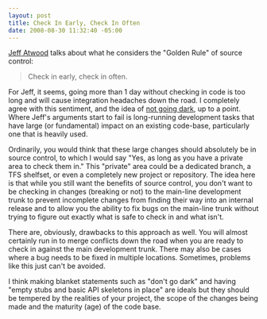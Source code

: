 ```yaml
---
layout: post
title: Check In Early, Check In Often
date: 2008-08-30 11:32:40 -05:00
---
```


[Jeff Atwood](http://www.codinghorror.com/blog/archives/001165.html) talks about what he considers the "Golden Rule" of source control:

> Check in early, check in often.

For Jeff, it seems, going more than 1 day without checking in code is too long and will cause integration headaches down the road. I completely agree with this sentiment, and the idea of [not going dark](http://www.codinghorror.com/blog/archives/001134.html), up to a point. Where Jeff's arguments start to fail is long-running development tasks that have large (or fundamental) impact on an existing code-base, particularly one that is heavily used.

Ordinarily, you would think that these large changes should absolutely be in source control, to which I would say "Yes, as long as you have a private area to check them in." This "private" area could be a dedicated branch, a TFS shelfset, or even a completely new project or repository. The idea here is that while you still want the benefits of source control, you don't want to be checking in changes (breaking or not) to the main-line development trunk to prevent incomplete changes from finding their way into an internal release and to allow you the ability to fix bugs on the main-line trunk without trying to figure out exactly what is safe to check in and what isn't.

There are, obviously, drawbacks to this approach as well. You will almost certainly run in to merge conflicts down the road when you are ready to check in against the main development trunk. There may also be cases where a bug needs to be fixed in multiple locations. Sometimes, problems like this just can't be avoided.

I think making blanket statements such as "don't go dark" and having "empty stubs and basic API skeletons in place" are ideals but they should be tempered by the realities of your project, the scope of the changes being made and the maturity (age) of the code base.
